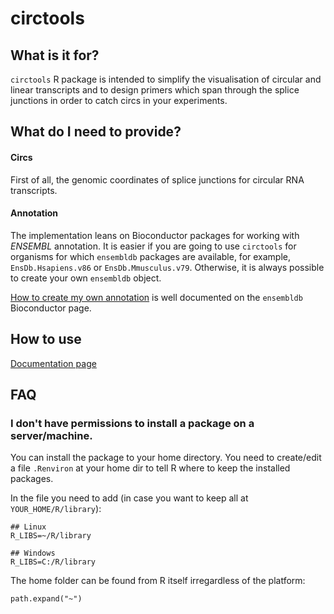 # circtools

## What is it for?

`circtools` R package is intended to simplify the visualisation of circular 
and linear transcripts and to design primers which span through the 
splice junctions in order to catch circs in your experiments.

## What do I need to provide?

#### Circs

First of all, the genomic coordinates of splice junctions for circular RNA
transcripts.

#### Annotation 

The implementation leans on Bioconductor packages for working with 
*ENSEMBL* annotation. It is easier if you are going to use `circtools` for
organisms for which `ensembldb` packages are available,
for example, `EnsDb.Hsapiens.v86` or `EnsDb.Mmusculus.v79`.
Otherwise, it is always possible to create your own `ensembldb` object.

[How to create my own annotation](https://bioconductor.org/packages/devel/bioc/vignettes/ensembldb/inst/doc/ensembldb.html#1022_from_a_gtf_or_gff_file) is well documented on
the `ensembldb` Bioconductor page.

## How to use

[Documentation page](../../doc/README.md)

## FAQ

### I don't have permissions to install a package on a server/machine.

You can install the package to your home directory.
You need to create/edit a file `.Renviron` at your home dir to tell R where 
to keep the installed packages.

In the file you need to add (in case you want to keep 
all at `YOUR_HOME/R/library`):

```
## Linux
R_LIBS=~/R/library

## Windows
R_LIBS=C:/R/library
```
The home folder can be found from R itself irregardless of the platform: 

`path.expand("~")`

